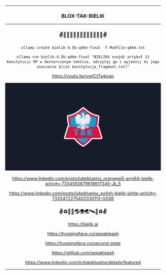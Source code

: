 <hr>

<div align="center"> 

### BLOX-TAK-BIELIK

</div> 

<hr>

<div align="center">

### ✌️🦅🇺🇸🇪🇺🇵🇱🇪🇺🇺🇸🦅✌️

```
ollama create bielik-4.5b-q4km-final -f Modfile-q4km.txt
```

```
ollama run bielik-4.5b-q4km-final "BIELIKU znajdź artykuł 13 Konstytucji RP w dostarczonym tekście, odczytaj go i wyjaśnij mi jego znaczenie $(cat konstytucja_fragment.txt)"
```

https://youtu.be/vwtCtTwkpao

<img src="BLOX-TAK_SF_WP.png" width="" height=""/>
<br>

https://www.linkedin.com/posts/lukebluelox_orangepi5-arm64-bielik-activity-7334592879618617345-Jk_5

https://www.linkedin.com/posts/lukebluelox_polish-bielik-white-activity-7333472275402330113-GSX6

### ✌♻️🌌🚀🌎🌍🌏🛰🌌♻️✌

https://bielik.ai

https://huggingface.co/speakleash

https://huggingface.co/second-state

https://github.com/speakleash

https://www.linkedin.com/in/lukebluelox/details/featured

</div>

<hr>